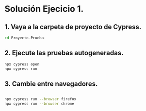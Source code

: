 # Solución Ejecicio 1.

## 1. Vaya a la carpeta de proyecto de Cypress.

```bash
cd Proyecto-Prueba
```

## 2. Ejecute las pruebas autogeneradas.

```bash
npx cypress open
npx cypress run
```

## 3. Cambie entre navegadores.

```bash

npx cypress run --browser firefox
npx cypress run --browser chrome
```